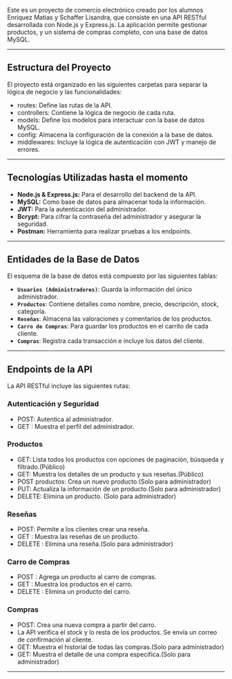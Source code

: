 Este es un proyecto de comercio electrónico creado por los alumnos Enriquez Matias y Schaffer Lisandra, que consiste en una API RESTful desarrollada con Node.js y Express.js. La aplicación permite gestionar productos, y un sistema de compras completo, con una base de datos MySQL.

---

## Estructura del Proyecto

El proyecto está organizado en las siguientes carpetas para separar la lógica de negocio y las funcionalidades:

* routes: Define las rutas de la API.
* controllers: Contiene la lógica de negocio de cada ruta.
* models: Define los modelos para interactuar con la base de datos MySQL.
* config: Almacena la configuración de la conexión a la base de datos.
* middlewares: Incluye la lógica de autenticación con JWT y manejo de errores.

---

## Tecnologías Utilizadas hasta el momento

* **Node.js & Express.js:** Para el desarrollo del backend de la API.
* **MySQL:** Como base de datos para almacenar toda la información.
* **JWT:** Para la autenticación del administrador.
* **Bcrypt:** Para cifrar la contraseña del administrador y asegurar la seguridad.
* **Postman:** Herramienta para realizar pruebas a los endpoints.

---

## Entidades de la Base de Datos

El esquema de la base de datos está compuesto por las siguientes tablas:

* **`Usuarios (Administradores)`**: Guarda la información del único administrador.
* **`Productos`**: Contiene detalles como nombre, precio, descripción, stock, categoría.
* **`Reseñas`**: Almacena las valoraciones y comentarios de los productos.
* **`Carro de Compras`**: Para guardar los productos en el carrito de cada cliente.
* **`Compras`**: Registra cada transacción e incluye los datos del cliente.

---

## Endpoints de la API

La API RESTful incluye las siguientes rutas:

### Autenticación y Seguridad
* POST: Autentica al administrador.
* GET : Muestra el perfil del administrador.

### Productos
* GET: Lista todos los productos con opciones de paginación, búsqueda y filtrado.(Público)
* GET: Muestra los detalles de un producto y sus reseñas.(Público)
* POST productos: Crea un nuevo producto.(Solo para administrador)
* PUT: Actualiza la información de un producto.(Solo para administrador)
* DELETE: Elimina un producto. (Solo para administrador)

### Reseñas
* POST: Permite a los clientes crear una reseña. 
* GET : Muestra las reseñas de un producto.
* DELETE : Elimina una reseña.(Solo para administrador)

### Carro de Compras
* POST : Agrega un producto al carro de compras. 
* GET : Muestra los productos en el carro. 
* DELETE : Elimina un producto del carro.

### Compras
* POST: Crea una nueva compra a partir del carro. 
* La API verifica el stock y lo resta de los productos. Se envía un correo de confirmación al cliente.
* GET: Muestra el historial de todas las compras.(Solo para administrador)
* GET: Muestra el detalle de una compra específica.(Solo para administrador)

---
